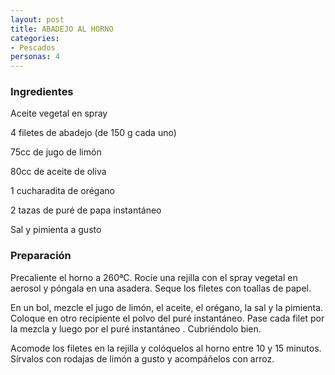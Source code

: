 ```yaml
---
layout: post
title: ABADEJO AL HORNO
categories:
- Pescados
personas: 4 
---
```

<h3>Ingredientes</h3>
Aceite vegetal en spray

4 filetes de abadejo (de 150 g cada uno)

75cc de jugo de limón

80cc de aceite de oliva

1 cucharadita de orégano

2 tazas de puré de papa instantáneo

Sal y pimienta a gusto

<h3>Preparación</h3>
Precaliente el horno a 260ªC. Rocíe una rejilla con el spray vegetal en aerosol y póngala en una asadera. Seque los filetes con toallas de papel.

En un bol, mezcle el jugo de limón, el aceite, el orégano, la sal y la pimienta. Coloque en otro recipiente el polvo del puré instantáneo. Pase cada filet por la mezcla y luego por el puré instantáneo . Cubriéndolo bien.

Acomode los filetes en la rejilla y colóquelos al horno entre 10 y 15 minutos. Sírvalos con rodajas de limón a gusto y acompáñelos con arroz.